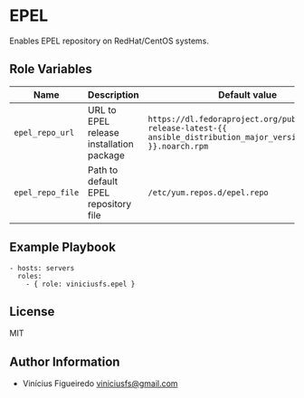 # EPEL

Enables EPEL repository on RedHat/CentOS systems.

## Role Variables

Name | Description | Default value
-----|-------------|--------------
`epel_repo_url` | URL to EPEL release installation package | `https://dl.fedoraproject.org/pub/epel/epel-release-latest-{{ ansible_distribution_major_version }}.noarch.rpm`
`epel_repo_file` | Path to default EPEL repository file | `/etc/yum.repos.d/epel.repo`


## Example Playbook

    - hosts: servers
      roles:
        - { role: viniciusfs.epel }


## License

MIT


## Author Information

* Vinícius Figueiredo <viniciusfs@gmail.com>
